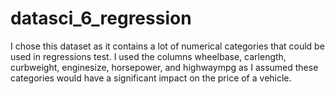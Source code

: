 # datasci_6_regression

I chose this dataset as it contains a lot of numerical categories that could be used in regressions test. I used the columns wheelbase, carlength, curbweight, enginesize, horsepower, and highwaympg as I assumed these categories would have a significant impact on the price of a vehicle. 
